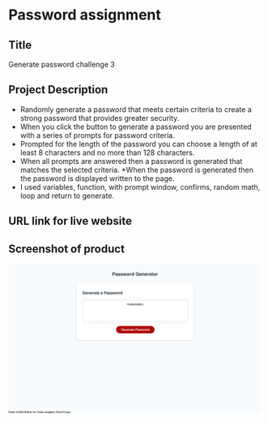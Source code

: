 # Password assignment

## Title

Generate password challenge 3

## Project Description

* Randomly generate a password that meets certain criteria to create a strong password that provides greater security.
* When you click the button to generate a password you are presented with a series of prompts for password criteria.
* Prompted for the length of the password you can choose a length of at least 8 characters and no more than 128 characters.
* When all prompts are answered then a password is generated that matches the selected criteria.
*When the password is generated then the password is displayed written to the page.
* I used variables, function, with prompt window, confirms, random math, loop and return to generate. 

## URL link for live website


## Screenshot of product

<img src="password.png" width="500" height="auto" >